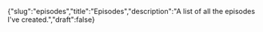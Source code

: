 {"slug":"episodes","title":"Episodes","description":"A list of all the episodes I've created.","draft":false}